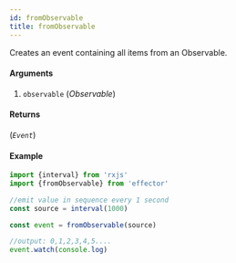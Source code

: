 ```yaml
---
id: fromObservable
title: fromObservable
---
```


Creates an event containing all items from an Observable.

#### Arguments

1. `observable` (_Observable_)

#### Returns

(_`Event`_)

#### Example

```js
import {interval} from 'rxjs'
import {fromObservable} from 'effector'

//emit value in sequence every 1 second
const source = interval(1000)

const event = fromObservable(source)

//output: 0,1,2,3,4,5....
event.watch(console.log)
```
